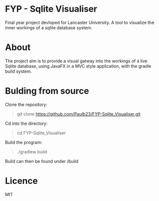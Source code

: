 FYP - Sqlite Visualiser
==
Final year project devloped for Lancaster University. A tool to visualize the inner workings of a sqlite database system.  

About
==
The project aim is to provide a visual gatway into the workings of a live Sqlite database, using JavaFX in a MVC style application, with the gradle build system.

Bulding from source
==
Clone the repository:  
> git clone https://github.com/Paulb23/FYP-Sqlite_Visualiser.git  

Cd into the directory:  
> cd FYP-Sqlite_Visualiser 

Build the program:  
> ./gradlew build  

Build can then be found under /build

Licence
==
MIT
